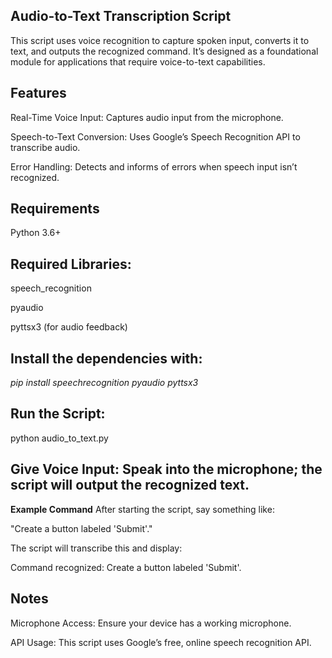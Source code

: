 
##  Audio-to-Text Transcription Script
This script uses voice recognition to capture spoken input, converts it to text, and outputs the recognized command. It’s designed as a foundational module for applications that require voice-to-text capabilities.

## Features
Real-Time Voice Input: Captures audio input from the microphone.

Speech-to-Text Conversion: Uses Google’s Speech Recognition API to transcribe audio.

Error Handling: Detects and informs of errors when speech input isn’t recognized.

##  Requirements
Python 3.6+
## Required Libraries:
speech_recognition

pyaudio

pyttsx3 (for audio feedback)

## Install the dependencies with:
*pip install speechrecognition pyaudio pyttsx3*
## Run the Script:
python audio_to_text.py
##  Give Voice Input: Speak into the microphone; the script will output the recognized text.

**Example Command**
After starting the script, say something like:

"Create a button labeled 'Submit'."

The script will transcribe this and display:

Command recognized: Create a button labeled 'Submit'.


##  Notes
Microphone Access: Ensure your device has a working microphone.

API Usage: This script uses Google’s free, online speech recognition API.
